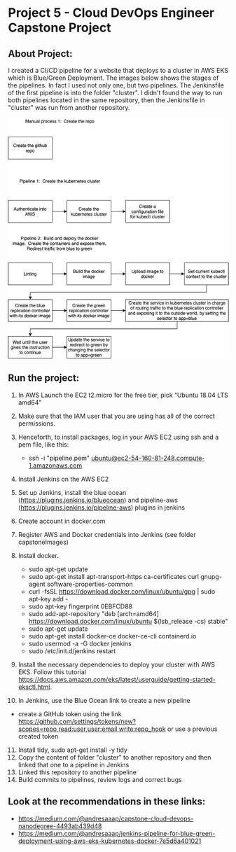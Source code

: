 # Project 5 - Cloud DevOps Engineer Capstone Project

## About Project: 
I created a CI/CD pipeline for a website that deploys to a cluster in AWS EKS which is Blue/Green Deployment. The images below shows the stages of the pipelines. In fact I used not only one, but two pipelines. The Jenkinsfile of the first pipeline is into the folder "cluster". I didn't found the way to run both pipelines located in the same repository, then the Jenkinsfile in "cluster" was run from another repository. 

![img-1](capstoneImages/PipelinesDescription.png)


## Run the project:

1. In AWS Launch the EC2 t2.micro for the free tier, pick “Ubuntu 18.04 LTS amd64"

2. Make sure that the IAM user that you are using has all of the correct permissions.

3. Henceforth, to install packages, log in your AWS EC2 using ssh and a pem file, like this: 
   * ssh -i "pipeline.pem" ubuntu@ec2-54-160-81-248.compute-1.amazonaws.com

4. Install Jenkins on the AWS EC2

5. Set up Jenkins, install the blue ocean (https://plugins.jenkins.io/blueocean) and pipeline-aws (https://plugins.jenkins.io/pipeline-aws) plugins in jenkins

6. Create account in docker.com

7. Register AWS and Docker credentials into Jenkins (see folder capstoneImages)

8. Install docker. 
   * sudo apt-get update
   * sudo apt-get install apt-transport-https ca-certificates curl gnupg-agent software-properties-common
   * curl -fsSL https://download.docker.com/linux/ubuntu/gpg | sudo apt-key add -
   * sudo apt-key fingerprint 0EBFCD88
   * sudo add-apt-repository "deb [arch=amd64] https://download.docker.com/linux/ubuntu $(lsb_release -cs) stable"
   * sudo apt-get update
   * sudo apt-get install docker-ce docker-ce-cli containerd.io
   * sudo usermod -a -G docker jenkins
   * sudo /etc/init.d/jenkins restart
   
9. Install the necessary dependencies to deploy your cluster with AWS EKS. Follow this tutorial 
    https://docs.aws.amazon.com/eks/latest/userguide/getting-started-eksctl.html. 

10. In Jenkins, use the Blue Ocean link to create a new pipeline
   * create a GitHub token using the link https://github.com/settings/tokens/new?scopes=repo,read:user,user:email,write:repo_hook or use a previous created token
11. Install tidy, sudo apt-get install -y tidy
12. Copy the content of folder "cluster" to another repository and then linked that one to a pipeline in Jenkins
13. Linked this repository to another pipeline
14. Build commits to pipelines, review logs and correct bugs

## Look at the recommendations in these links:
* https://medium.com/@andresaaap/capstone-cloud-devops-nanodegree-4493ab439d48
* https://medium.com/@andresaaap/jenkins-pipeline-for-blue-green-deployment-using-aws-eks-kubernetes-docker-7e5d6a401021



